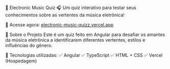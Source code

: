 📀 Electronic Music Quiz
🎧 Um quiz interativo para testar seus conhecimentos sobre as vertentes da música eletrônica!

🚀 Acesse agora: [electronic-music-quizz.vercel.app]([https://eletronic-music-quizz.vercel.app/](https://eletronic-music-quizz2.vercel.app/))

📌 Sobre o Projeto
Este é um quiz feito em Angular para desafiar os amantes da música eletrônica a identificarem diferentes vertentes, estilos e influências do gênero.

🔹 Tecnologias utilizadas:
✅ Angular 
✅ TypeScript
✅ HTML + CSS
✅ Vercel (Hospedagem)

